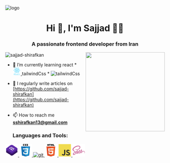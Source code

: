 ![logo](https://user-images.githubusercontent.com/90236635/232446433-d5540fa2-fe28-4bb8-b929-cdb51fe61336.gif)
<h1 align="center">Hi 👋, I'm Sajjad 🧑‍💻 </h1>
<h3 align="center">A passionate frontend developer from Iran</h3>
<img width="250" height="250" with src="https://aster.cloud/wp-content/uploads/2022/11/compiling-code.gif" align="right"/>
<p align="left"> <img src="https://komarev.com/ghpvc/?username=sajjad-shirafkan&label=Profile%20views&color=0e75b6&style=flat" alt="sajjad-shirafkan" /> </p>

- 🌱 I’m currently learning react * <img  src="https://raw.githubusercontent.com/devicons/devicon/master/icons/react/react-original-wordmark.svg" alt="reactIcon" width="25" height="25" />,tailwindCss *   <img  src="https://www.vectorlogo.zone/logos/tailwindcss/tailwindcss-icon.svg" alt="tailwindCss" width="25" height="25" /> 

- 📝 I regularly write articles on [https://github.com/sajjad-shirafkan](https://github.com/sajjad-shirafkan)

- 📫 How to reach me **sshirafkan13@gmail.com**


<p align="left">
</p>

<h3 align="left">&nbsp &nbsp &nbsp Languages and Tools:</h3>
<p align="left"> <a href="https://getbootstrap.com" target="_blank" rel="noreferrer"> <img src="https://raw.githubusercontent.com/Script-Kiddie-JKB/Script-Kiddie-JKB/main/Assets/bootstrap.gif" alt="bootstrap" width="40" height="40"/> </a> <a href="https://www.w3schools.com/css/" target="_blank" rel="noreferrer"> <img src="https://raw.githubusercontent.com/devicons/devicon/master/icons/css3/css3-original-wordmark.svg" alt="css3" width="40" height="40"/> </a> <a href="https://git-scm.com/" target="_blank" rel="noreferrer"> <img src="https://www.vectorlogo.zone/logos/git-scm/git-scm-icon.svg" alt="git" width="40" height="40"/> </a> <a href="https://www.w3.org/html/" target="_blank" rel="noreferrer"> <img src="https://raw.githubusercontent.com/devicons/devicon/master/icons/html5/html5-original-wordmark.svg" alt="html5" width="40" height="40"/> </a> <a href="https://developer.mozilla.org/en-US/docs/Web/JavaScript" target="_blank" rel="noreferrer"> <img src="https://raw.githubusercontent.com/devicons/devicon/master/icons/javascript/javascript-original.svg" alt="javascript" width="40" height="40"/> </a> <a href="https://sass-lang.com" target="_blank" rel="noreferrer"> <img src="https://raw.githubusercontent.com/devicons/devicon/master/icons/sass/sass-original.svg" alt="sass" width="40" height="40"/> </a> </p>
